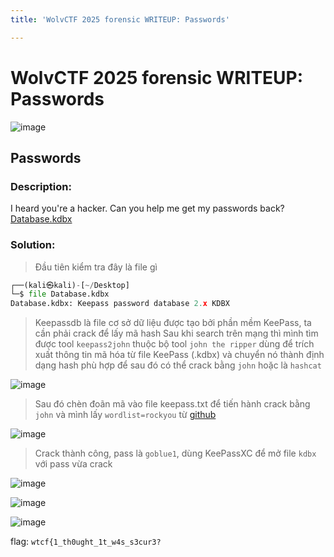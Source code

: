 ```yaml
---
title: 'WolvCTF 2025 forensic WRITEUP: Passwords'

---
```


# WolvCTF 2025 forensic WRITEUP: Passwords
![image](https://hackmd.io/_uploads/SkfONylTyx.png)

## Passwords
### Description:
I heard you're a hacker. Can you help me get my passwords back? [Database.kdbx](https://wolvctf.io/files/21058a35157ee169a22fa6526177cc62/Database.kdbx?token=eyJ1c2VyX2lkIjoxMjUzLCJ0ZWFtX2lkIjo2NDksImZpbGVfaWQiOjI5fQ.Z-kgvg.5hqQRKCQxxgVTXZLW_kIdjpBBNw)





### Solution:
> Đầu tiên kiểm tra đây là file gì

```python
┌──(kali㉿kali)-[~/Desktop]
└─$ file Database.kdbx             
Database.kdbx: Keepass password database 2.x KDBX
```
> Keepassdb là file cơ sở dữ liệu được tạo bởi phần mềm KeePass, ta cần phải crack để lấy mã hash
> Sau khi search trên mạng thì mình tìm được tool `keepass2john` thuộc bộ tool `john the ripper` dùng để trích xuất thông tin mã hóa từ file KeePass (.kdbx) và chuyển nó thành định dạng hash phù hợp để sau đó có thể crack bằng `john` hoặc là `hashcat`

![image](https://hackmd.io/_uploads/HJR5WjIa1x.png)

> Sau đó chèn đoãn mã vào file keepass.txt để tiến hành crack bằng `john` và mình lấy `wordlist=rockyou` từ [github](https://github.com/brannondorsey/naive-hashcat/releases/download/data/rockyou.txt)

![image](https://hackmd.io/_uploads/BkdnbiUpJx.png)

> Crack thành công, pass là `goblue1`, dùng KeePassXC để mở file `kdbx` với pass vừa crack

![image](https://hackmd.io/_uploads/rJLwQjIa1e.png)

![image](https://hackmd.io/_uploads/B1Udzo8Tkx.png)

![image](https://hackmd.io/_uploads/ByhFfjL6Jg.png)


 flag: `wtcf{1_th0ught_1t_w4s_s3cur3?`
